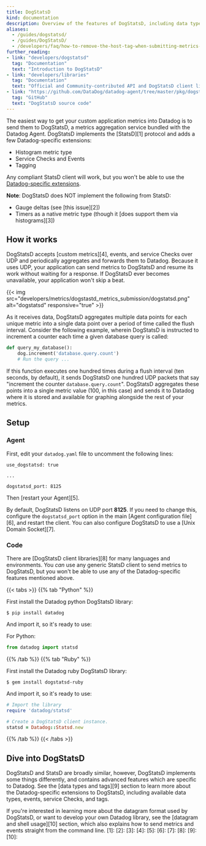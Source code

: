 ```yaml
---
title: DogStatsD
kind: documentation
description: Overview of the features of DogStatsD, including data types and tagging.
aliases:
  - /guides/dogstatsd/
  - /guides/DogStatsD/
  - /developers/faq/how-to-remove-the-host-tag-when-submitting-metrics-via-dogstatsd/
further_reading:
- link: "developers/dogstatsd"
  tag: "Documentation"
  text: "Introduction to DogStatsD"
- link: "developers/libraries"
  tag: "Documentation"
  text: "Official and Community-contributed API and DogStatsD client libraries"
- link: "https://github.com/DataDog/datadog-agent/tree/master/pkg/dogstatsd"
  tag: "GitHub"
  text: "DogStatsD source code"
---
```


The easiest way to get your custom application metrics into Datadog is to send them to DogStatsD, a metrics aggregation service bundled with the Datadog Agent. DogStatsD implements the [StatsD][1] protocol and adds a few Datadog-specific extensions:

* Histogram metric type
* Service Checks and Events
* Tagging

Any compliant StatsD client will work, but you won't be able to use the [Datadog-specific extensions](#dive-into-dogstatsd).

**Note**: DogStatsD does NOT implement the following from StatsD:

* Gauge deltas (see [this issue][2])
* Timers as a native metric type (though it [does support them via histograms][3])

## How it works

DogStatsD accepts [custom metrics][4], events, and service Checks over UDP and periodically aggregates and forwards them to Datadog.
Because it uses UDP, your application can send metrics to DogStatsD and resume its work without waiting for a response. If DogStatsD ever becomes unavailable, your application won't skip a beat.

{{< img src="developers/metrics/dogstastd_metrics_submission/dogstatsd.png" alt="dogstatsd"  responsive="true" >}}

As it receives data, DogStatsD aggregates multiple data points for each unique metric into a single data point over a period of time called the flush interval. Consider the following example, wherein DogStatsD is instructed to increment a counter each time a given database query is called:

```python
def query_my_database():
    dog.increment('database.query.count')
    # Run the query ...
```

If this function executes one hundred times during a flush interval (ten seconds, by default), it sends DogStatsD one hundred UDP packets that say "increment the counter `database.query.count`". DogStatsD aggregates these points into a single metric value (100, in this case) and sends it to Datadog where it is stored and available for graphing alongside the rest of your metrics.

## Setup

### Agent

First, edit your `datadog.yaml` file to uncomment the following lines:
```
use_dogstatsd: true

...

dogstatsd_port: 8125
```

Then [restart your Agent][5].

By default, DogStatsD listens on UDP port **8125**. If you need to change this, configure the `dogstatsd_port` option in the main [Agent configuration file][6], and restart the client. You can also configure DogStatsD to use a [Unix Domain Socket][7].

### Code

There are [DogStatsD client libraries][8] for many languages and environments. You _can_ use any generic StatsD client to send metrics to DogStatsD, but you won't be able to use any of the Datadog-specific features mentioned above.

{{< tabs >}}
{{% tab "Python" %}}

First install the Datadog python DogStatsD library:

```shell
$ pip install datadog
```

And import it, so it's ready to use:

For Python:
```python
from datadog import statsd
```

{{% /tab %}}
{{% tab "Ruby" %}}

First install the Datadog ruby DogStatsD library:

```shell
$ gem install dogstatsd-ruby
```

And import it, so it's ready to use:

```ruby
# Import the library
require 'datadog/statsd'

# Create a DogStatsD client instance.
statsd = Datadog::Statsd.new
```

{{% /tab %}}
{{< /tabs >}}

## Dive into DogStatsD

DogStatsD and StatsD are broadly similar, however, DogStatsD implements some things differently, and contains advanced features which are specific to Datadog. See the [data types and tags][9] section to learn more about the Datadog-specific extensions to DogStatsD, including available data types, events, service Checks, and tags.

If you're interested in learning more about the datagram format used by DogStatsD, or want to develop your own Datadog library, see the [datagram and shell usage][10] section, which also explains how to send metrics and events straight from the command line.
[1]: 
[2]: 
[3]: 
[4]: 
[5]: 
[6]: 
[7]: 
[8]: 
[9]: 
[10]: 
